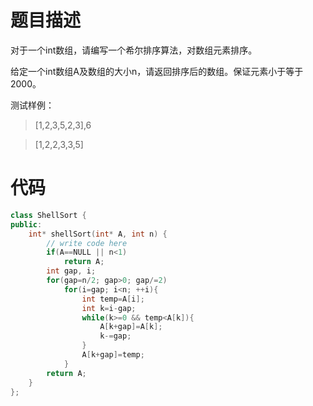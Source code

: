# 题目描述
对于一个int数组，请编写一个希尔排序算法，对数组元素排序。

给定一个int数组A及数组的大小n，请返回排序后的数组。保证元素小于等于2000。

测试样例：
> [1,2,3,5,2,3],6

> [1,2,2,3,3,5]

# 代码
```cpp
class ShellSort {
public:
    int* shellSort(int* A, int n) {
        // write code here
        if(A==NULL || n<1)
            return A;
        int gap, i;
        for(gap=n/2; gap>0; gap/=2)
            for(i=gap; i<n; ++i){
                int temp=A[i];
                int k=i-gap;
                while(k>=0 && temp<A[k]){
                    A[k+gap]=A[k];
                    k-=gap;
                }
                A[k+gap]=temp;
            }
        return A;
    }
};
```
